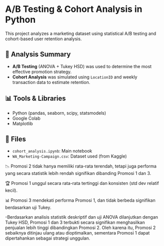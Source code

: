 # A/B Testing & Cohort Analysis in Python

This project analyzes a marketing dataset using statistical A/B testing and cohort-based user retention analysis.

## 🔬 Analysis Summary

- **A/B Testing** (ANOVA + Tukey HSD) was used to determine the most effective promotion strategy.
- **Cohort Analysis** was simulated using `LocationID` and weekly transaction data to estimate retention.

## 📊 Tools & Libraries
- Python (pandas, seaborn, scipy, statsmodels)
- Google Colab
- Matplotlib

## 📁 Files
- `cohort_analysis.ipynb`: Main notebook
- `WA_Marketing-Campaign.csv`: Dataset used (from Kaggle)

📉 Promosi 2 tidak hanya memiliki rata-rata terendah, tetapi juga performa yang secara statistik lebih rendah signifikan dibanding Promosi 1 dan 3.

🏆 Promosi 1 unggul secara rata-rata tertinggi dan konsisten (std dev relatif kecil).

📊 Promosi 3 mendekati performa Promosi 1, dan tidak berbeda signifikan berdasarkan uji Tukey.

-Berdasarkan analisis statistik deskriptif dan uji ANOVA dilanjutkan dengan Tukey HSD, Promosi 1 dan 3 terbukti secara signifikan menghasilkan penjualan lebih tinggi dibandingkan Promosi 2. Oleh karena itu, Promosi 2 sebaiknya ditinjau ulang atau dioptimalkan, sementara Promosi 1 dapat dipertahankan sebagai strategi unggulan.
